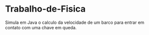 # Trabalho-de-Fisica
Simula em Java o calculo da velocidade de um barco para entrar em contato com uma chave em queda. 
